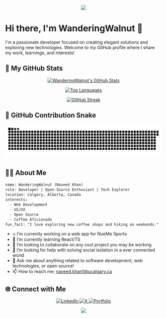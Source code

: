 <!-- Animated Header using Capsule Render -->
<p align="center">
  <img src="https://capsule-render.vercel.app/api?text=Hey%20Everyone!&animation=fadeIn&type=waving&color=gradient&height=100"/>
</p>

# Hi there, I'm WanderingWalnut 👋

I'm a passionate developer focused on creating elegant solutions and exploring new technologies. Welcome to my GitHub profile where I share my work, learnings, and interests!

## 🚀 My GitHub Stats

<p align="center">
  <!-- GitHub Stats Card with icons and a cool theme -->
  <a href="https://github.com/WanderingWalnut/github-readme-stats">
    <img src="https://github-readme-stats.vercel.app/api?username=WanderingWalnut&show_icons=true&theme=radical" alt="WanderingWalnut's GitHub Stats"/>
  </a>
</p>

<p align="center">
  <!-- Top Languages Card in a compact layout -->
  <a href="https://github.com/WanderingWalnut/github-readme-stats">
    <img src="https://github-readme-stats.vercel.app/api/top-langs/?username=WanderingWalnut&layout=compact&theme=radical" alt="Top Languages"/>
  </a>
</p>

<p align="center">
  <!-- GitHub Streak Card -->
  <a href="https://github.com/WanderingWalnut/github-readme-streak-stats">
    <img src="https://github-readme-streak-stats.herokuapp.com/?user=WanderingWalnut&theme=radical" alt="GitHub Streak"/>
  </a>
</p>

## 🐍 GitHub Contribution Snake

![Snake animation](https://raw.githubusercontent.com/WanderingWalnut/WanderingWalnut/output/github-contribution-grid-snake-dark.svg)

<!-- comment out 
<p align="center">
  <img src="https://raw.githubusercontent.com/WanderingWalnut/WanderingWalnut/output/github-contribution-grid-snake.svg" alt="Snake animation"/>
</p>
-->

## 👨‍💻 About Me

```
name: WanderingWalnut (Naveed Khan)
role: Developer | Open-Source Enthusiast | Tech Explorer
location: Calgary, Alberta, Canada
interests:
  - Web Development
  - UI/UX
  - Open Source
  - Coffee Aficionado
fun_fact: "I love exploring new coffee shops and hiking on weekends."
```

- 🔝 I’m currently working on a web app for NueMe Sports
- 🌱 I’m currently learning React/TS
- 👯️ I’m looking to collaborate on any cool project you may be working
- 🤔 I’m looking for help with solving social isolation in a ever connected world
- 💬 Ask me about anything related to software development, web technologies, or open source!
- 📫 How to reach me: [naveed.khan1@ucalgary.ca](naveed.khan1@ucalgary.ca)


## 🌐 Connect with Me

<p align="center">
  <a href="https://www.linkedin.com/in/naveed-khan-2393151b4/">
    <img src="https://img.shields.io/badge/LinkedIn-0077B5?style=for-the-badge&logo=linkedin&logoColor=white" alt="LinkedIn"/>
  </a>
  <a href="https://x.com/nkbuilds">
    <img src="https://img.shields.io/badge/X-1DA1F2?style=for-the-badge&logo=x&logoColor=white" alt="X"/>
  </a>
  <a href="https://naveedkhan.netlify.app/">
    <img src="https://img.shields.io/badge/Portfolio-000000?style=for-the-badge&logo=firefox&logoColor=white" alt="Portfolio"/>
  </a>
</p>

<p align="center">
  <img src="https://capsule-render.vercel.app/api?text=Keep%20Coding!&animation=fadeIn&type=smooth&color=gradient&height=50"/>
</p>
